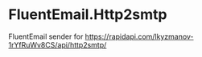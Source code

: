 # FluentEmail.Http2smtp
FluentEmail sender for https://rapidapi.com/lkyzmanov-1rYfRuWv8CS/api/http2smtp/
